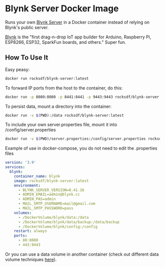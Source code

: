 # Blynk Server Docker Image

Runs your own [Blynk Server](https://github.com/alberto-monteiro/blynk-server) in a Docker container instead of relying on Blynk's public server.

[Blynk](http://www.blynk.cc) is the "first drag-n-drop IoT app builder for Arduino, Raspberry Pi, ESP8266, ESP32, SparkFun boards, and others." Super fun.

## How To Use It

Easy peasy:

```sh
docker run rocksdf/blynk-server:latest
```

To forward IP ports from the host to the container, do this:

```sh
docker run -p 8080:8080 -p 8441:8441 -p 9443:9443 rocksdf/blynk-server:latest
```

To persist data, mount a directory into the container:

```sh
docker run -v $(PWD):/data rocksdf/blynk-server:latest
```

To include your own server.properties file, mount it into /config/server.properties

```sh
docker run -v $(PWD)/server.properties:/config/server.properties rocksdf/blynk-server:latest
```

Example of use in docker-compose, you do not need to edit the .properties files
```yaml
version: '3.9'
services:
  blynk:
    container_name: blynk
    image: rocksdf/blynk-server:latest
    environment:
      - BLYNK_SERVER_VERSION=0.41.16
      - ADMIN_EMAIL=admin@blynk.cc
      - ADMIN_PAS=admin
      - MAIL_SMTP_USERNAME=mail@gmail.com
      - MAIL_SMTP_PASSWORD=pass
    volumes:
      - /DockerVolume/blynk/data:/data
      - /DockerVolume/blynk/data/backup:/data/backup
      - /DockerVolume/blynk/config:/config
    restart: always
    ports:
      - 80:8080
      - 443:9443
```

Or you can use a data volume in another container (check out different data volume techniques [here](https://docs.docker.com/engine/tutorials/dockervolumes/)).
